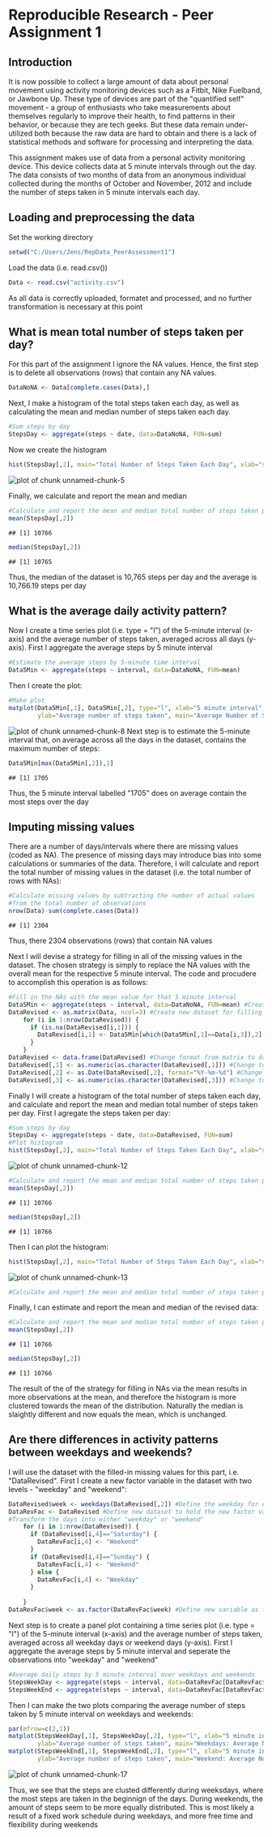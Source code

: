 Reproducible Research - Peer Assignment 1
========================================================

## Introduction
It is now possible to collect a large amount of data about personal movement using activity monitoring devices such as a Fitbit, Nike Fuelband, or Jawbone Up. These type of devices are part of the "quantified self" movement - a group of enthusiasts who take measurements about themselves regularly to improve their health, to find patterns in their behavior, or because they are tech geeks. But these data remain under-utilized both because the raw data are hard to obtain and there is a lack of statistical methods and software for processing and interpreting the data. 

This assignment makes use of data from a personal activity monitoring device. This device collects data at 5 minute intervals through out the day. The data consists of two months of data from an anonymous individual collected during the months of October and November, 2012 and include the number of steps taken in 5 minute intervals each day.

## Loading and preprocessing the data
Set the working directory

```r
setwd("C:/Users/Jens/RepData_PeerAssessment1")
```

Load the data (i.e. read.csv())

```r
Data <- read.csv("activity.csv")
```
    
As all data is correctly uploaded, formatet and processed, and no further transformation is necessary at this 
point

## What is mean total number of steps taken per day?
For this part of the assignment I ignore the NA values. Hence, the first step is to delete
all observations (rows) that contain any NA values. 


```r
DataNoNA <- Data[complete.cases(Data),]
```

Next, I make a histogram of the total steps taken each day, as well as calculating the mean and 
median number of steps taken each day.


```r
#Sum steps by day
StepsDay <- aggregate(steps ~ date, data=DataNoNA, FUN=sum)
```

Now we create the histogram

```r
hist(StepsDay[,2], main="Total Number of Steps Taken Each Day", xlab="steps per day")
```

![plot of chunk unnamed-chunk-5](figure/unnamed-chunk-5.png) 

Finally, we calculate and report the mean and median

```r
#Calculate and report the mean and median total number of steps taken per day
mean(StepsDay[,2])
```

```
## [1] 10766
```

```r
median(StepsDay[,2])
```

```
## [1] 10765
```
Thus, the median of the dataset is 10,765 steps per day and the average is 10,766.19 steps per day

## What is the average daily activity pattern?
Now I create a time series plot (i.e. type = "l") of the 5-minute interval (x-axis) and the average number of steps taken, averaged across all days (y-axis). First I aggregate the average steps by 5 minute interval

```r
#Estimate the average steps by 5-minute time interval
Data5Min <- aggregate(steps ~ interval, data=DataNoNA, FUN=mean)
```

Then I create the plot: 

```r
#Make plot
matplot(Data5Min[,1], Data5Min[,2], type="l", xlab="5 minute interval", col="red", 
        ylab="Average number of steps taken", main="Average Number of Steps by 5 Minute Interval")
```

![plot of chunk unnamed-chunk-8](figure/unnamed-chunk-8.png) 
Next step is to estimate the 5-minute interval that, on average across all the days in the dataset, contains the maximum number of steps:

```r
Data5Min[max(Data5Min[,2]),1]
```

```
## [1] 1705
```
Thus, the 5 minute interval labelled "1705" does on average contain the most steps over the day    

## Imputing missing values
There are a number of days/intervals where there are missing values (coded as NA). The presence of missing days may introduce bias into some calculations or summaries of the data. Therefore, I will calculate and report the total number of missing values in the dataset (i.e. the total number of rows with NAs):

```r
#Calculate missing values by subtracting the number of actual values 
#from the total number of observations
nrow(Data)-sum(complete.cases(Data))
```

```
## [1] 2304
```
Thus, there 2304 observations (rows) that contain NA values

Next I will devise a strategy for filling in all of the missing values in the dataset. The chosen strategy is simply to replace the NA values with the overall mean for the respective 5 minute interval. The code and procudere to accomplish this operation is as follows:

```r
#Fill in the NAs with the mean value for that 5 minute interval
Data5Min <- aggregate(steps ~ interval, data=DataNoNA, FUN=mean) #Create averages for 5 minute intervals
DataRevised <- as.matrix(Data, ncol=3) #Create new dataset for filling in NAs
    for (i in 1:nrow(DataRevised)) {
      if (is.na(DataRevised[i,1])) {
        DataRevised[i,1] <- Data5Min[which(Data5Min[,1]==Data[i,3]),2]
      } 
    }
DataRevised <- data.frame(DataRevised) #Change format from matrix to data frame
DataRevised[,1] <- as.numeric(as.character(DataRevised[,1])) #Change to numeric format  
DataRevised[,2] <- as.Date(DataRevised[,2], format="%Y-%m-%d") #Change to date format
DataRevised[,3] <- as.numeric(as.character(DataRevised[,3])) #Change to numeric format
```

Finally I will create a histogram of the total number of steps taken each day, and calculate and report the mean and median total number of steps taken per day. First I agregate the steps taken per day:

```r
#Sum steps by day
StepsDay <- aggregate(steps ~ date, data=DataRevised, FUN=sum)
#Plot histogram
hist(StepsDay[,2], main="Total Number of Steps Taken Each Day", xlab="steps per day")
```

![plot of chunk unnamed-chunk-12](figure/unnamed-chunk-12.png) 

```r
#Calculate and report the mean and median total number of steps taken per day
mean(StepsDay[,2])
```

```
## [1] 10766
```

```r
median(StepsDay[,2])
```

```
## [1] 10766
```
Then I can plot the histogram:

```r
hist(StepsDay[,2], main="Total Number of Steps Taken Each Day", xlab="steps per day")
```

![plot of chunk unnamed-chunk-13](figure/unnamed-chunk-13.png) 

```r
#Calculate and report the mean and median total number of steps taken per day
```
Finally, I can estimate and report the mean and median of the revised data:

```r
#Calculate and report the mean and median total number of steps taken per day
mean(StepsDay[,2])
```

```
## [1] 10766
```

```r
median(StepsDay[,2])
```

```
## [1] 10766
```
The result of the of the strategy for filling in NAs via the mean results in more observations at the mean, and therefore the histogram is more clustered towards the mean of the distribution. Naturally the median is slaightly different and now equals the mean, which is unchanged.


## Are there differences in activity patterns between weekdays and weekends?
I will use the dataset with the filled-in missing values for this part, i.e. "DataRevised". First I create a new factor variable in the dataset with two levels - "weekday" and "weekend":

```r
DataRevised$week <- weekdays(DataRevised[,2]) #Define the weekday for each observation
DataRevFac <- DataRevised #Define new dataset to hold the new factor variable
#Transform the days into either "weekday" or "weekend"
    for (i in 1:nrow(DataRevised)) {
      if (DataRevised[i,4]=="Saturday") {
        DataRevFac[i,4] <- "Weekend"        
      }
      if (DataRevised[i,4]=="Sunday") {
        DataRevFac[i,4] <- "Weekend"
      } else {
        DataRevFac[i,4] <- "Weekday"
      }
      
    }
DataRevFac$week <- as.factor(DataRevFac$week) #Define new variable as factor
```

Next step is to create a panel plot containing a time series plot (i.e. type = "l") of the 5-minute interval (x-axis) and the average number of steps taken, averaged across all weekday days or weekend days (y-axis). First I aggregate the average steps by 5 minute interval and seperate the observations into "weekday" and "weekend"

```r
#Average daily steps by 5 minute interval over weekdays and weekends
StepsWeekDay <- aggregate(steps ~ interval, data=DataRevFac[DataRevFac$week=="Weekday",], FUN=mean)
StepsWeekEnd <- aggregate(steps ~ interval, data=DataRevFac[DataRevFac$week=="Weekend",], FUN=mean)
```

Then I can make the two plots comparing the average number of steps taken by 5 minute interval on weekdays and weekends:

```r
par(mfrow=c(2,1)) 
matplot(StepsWeekDay[,1], StepsWeekDay[,2], type="l", xlab="5 minute interval", col="red", ylim=c(0,250), 
        ylab="Average number of steps taken", main="Weekdays: Average Number of Steps by 5 Minute Interval")
matplot(StepsWeekEnd[,1], StepsWeekEnd[,2], type="l", xlab="5 minute interval", col="green", ylim=c(0,250),
        ylab="Average number of steps taken", main="Weekend: Average Number of Steps by 5 Minute Interval")
```

![plot of chunk unnamed-chunk-17](figure/unnamed-chunk-17.png) 

Thus, we see that the steps are clusted differently during weeksdays, where the most steps are taken in the beginnign of the days. During weekends, the amount of steps seem to be more equally distributed. This is most likely a result of a fixed work schedule during weekdays, and more free time and flexibility during weekends
